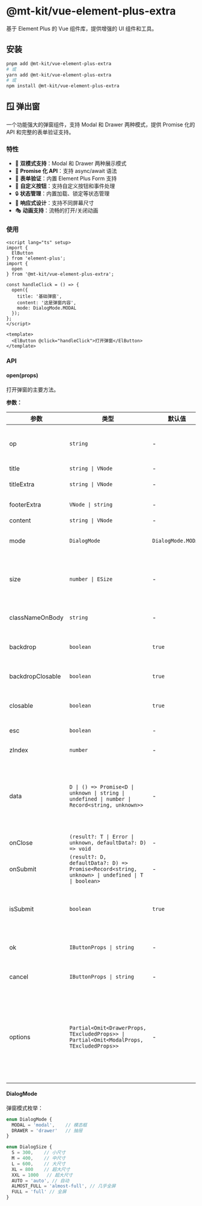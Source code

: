 # @mt-kit/vue-element-plus-extra

基于 Element Plus 的 Vue 组件库，提供增强的 UI 组件和工具。

## 安装

```bash
pnpm add @mt-kit/vue-element-plus-extra
# 或
yarn add @mt-kit/vue-element-plus-extra
# 或
npm install @mt-kit/vue-element-plus-extra
```

## 🪟 弹出窗

一个功能强大的弹窗组件，支持 Modal 和 Drawer 两种模式，提供 Promise 化的 API 和完整的表单验证支持。

### 特性

- 🎯 **双模式支持**：Modal 和 Drawer 两种展示模式
- 🚀 **Promise 化 API**：支持 async/await 语法
- 📝 **表单验证**：内置 Element Plus Form 支持
- 🎨 **自定义按钮**：支持自定义按钮和事件处理
- 🔒 **状态管理**：内置加载、锁定等状态管理
- 📱 **响应式设计**：支持不同屏幕尺寸
- 🎭 **动画支持**：流畅的打开/关闭动画

### 使用

```vue
<script lang="ts" setup>
import {
  ElButton
} from 'element-plus';
import { 
  open
} from '@mt-kit/vue-element-plus-extra';

const handleClick = () => {
  open({
    title: '基础弹窗',
    content: '这是弹窗内容',
    mode: DialogMode.MODAL
  });
};
</script>

<template>
  <ElButton @click="handleClick">打开弹窗</ElButton>
</template>
```

### API

#### open(props)

打开弹窗的主要方法。

**参数：**

| 参数 | 类型 | 默认值 | 说明 |
|------|------|--------|------|
| op | `string` | - | 记录当前操作类型（便于埋点等） |
| title | `string \| VNode` | - | 弹窗标题 |
| titleExtra | `string \| VNode` | - | 标题右侧额外内容 |
| footerExtra | `VNode \| string` | - | 底部额外按钮区域 |
| content | `string \| VNode` | - | 弹窗内容 |
| mode | `DialogMode` | `DialogMode.MODAL` | 展示模式：模态框或抽屉 |
| size | `number \| ESize` | - | 尺寸，支持枚举 `ESize` 或自定义像素值 |
| classNameOnBody | `string` | - | 容器（Body）附加类名 |
| backdrop | `boolean` | `true` | 是否显示背投（遮罩） |
| backdropClosable | `boolean` | `true` | 点击遮罩是否允许关闭 |
| closable | `boolean` | `true` | 是否显示右上角关闭按钮 |
| esc | `boolean` | - | 是否允许 ESC 关闭 |
| zIndex | `number` | - | 弹窗的 zIndex |
| data | `D \| () => Promise<D \| unknown \| string \| undefined \| number \| Record<string, unknown>>` | - | 初始数据或异步拉取函数（当为 Promise 时，会自动显示加载状态）|
| onClose | `(result?: T \| Error \| unknown, defaultData?: D) => void` | - | 关闭回调 |
| onSubmit | `(result?: D, defaultData?: D) => Promise<Record<string, unknown> \| undefined \| T \| boolean>` | - | 提交回调，返回 `T` 或对象 |
| isSubmit | `boolean` | `true` | 已废弃：为 `false` 时仅展示关闭（查看/详情） |
| ok | `IButtonProps \| string` | - | 确认按钮配置或文案 |
| cancel | `IButtonProps \| string` | - | 取消按钮配置或文案 |
| options | `Partial<Omit<DrawerProps, TExcludedProps>> \| Partial<Omit<ModalProps, TExcludedProps>>` | - | 透传 Element Plus 抽屉/模态框属性（与已存在同名属性冲突时以上述 props 为准） |

#### DialogMode

弹窗模式枚举：

```ts
enum DialogMode {
  MODAL = 'modal',    // 模态框
  DRAWER = 'drawer'   // 抽屉
}

enum DialogSize {
  S = 300,    // 小尺寸
  M = 400,    // 中尺寸
  L = 600,    // 大尺寸
  XL = 800    // 超大尺寸
  XXL = 1000   // 超大尺寸
  AUTO = 'auto', // 自动
  ALMOST_FULL = 'almost-full', // 几乎全屏
  FULL = 'full' // 全屏
}
```
